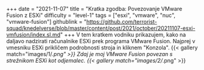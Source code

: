+++
date = "2021-11-07"
title = "Kratka zgodba: Povezovanje VMware Fusion z ESXi"
difficulty = "level-1"
tags = ["esxi", "vmware", "nuc", "vmware-fusion"]
githublink = "https://github.com/terrorist-squad/knedelverse/blob/master/content/post/2021/october/20211107-esxi-vmfusion/index.sl.md"
+++
V tem kratkem vodniku prikazujem, kako na daljavo nadzirati računalnike ESXi prek programa VMware Fusion. Najprej v vmesniku ESXi prikličem podrobnosti stroja in kliknem "Konzola".
{{< gallery match="images/1/*.png" >}}
Zdaj je moj VMware Fusion povezan s strežnikom ESXi kot odjemalec.
{{< gallery match="images/2/*.png" >}}

